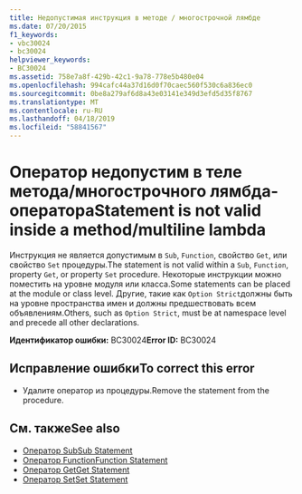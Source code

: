 ```yaml
---
title: Недопустимая инструкция в методе / многострочной лямбде
ms.date: 07/20/2015
f1_keywords:
- vbc30024
- bc30024
helpviewer_keywords:
- BC30024
ms.assetid: 758e7a8f-429b-42c1-9a78-778e5b480e04
ms.openlocfilehash: 994cafc44a37d16d0f70caec560f530c6a836ec0
ms.sourcegitcommit: 0be8a279af6d8a43e03141e349d3efd5d35f8767
ms.translationtype: MT
ms.contentlocale: ru-RU
ms.lasthandoff: 04/18/2019
ms.locfileid: "58841567"
---
```

# <a name="statement-is-not-valid-inside-a-methodmultiline-lambda"></a><span data-ttu-id="8f51d-102">Оператор недопустим в теле метода/многострочного лямбда-оператора</span><span class="sxs-lookup"><span data-stu-id="8f51d-102">Statement is not valid inside a method/multiline lambda</span></span>
<span data-ttu-id="8f51d-103">Инструкция не является допустимым в `Sub`, `Function`, свойство `Get`, или свойство `Set` процедуры.</span><span class="sxs-lookup"><span data-stu-id="8f51d-103">The statement is not valid within a `Sub`, `Function`, property `Get`, or property `Set` procedure.</span></span> <span data-ttu-id="8f51d-104">Некоторые инструкции можно поместить на уровне модуля или класса.</span><span class="sxs-lookup"><span data-stu-id="8f51d-104">Some statements can be placed at the module or class level.</span></span> <span data-ttu-id="8f51d-105">Другие, такие как `Option Strict`должны быть на уровне пространства имен и должны предшествовать всем объявлениям.</span><span class="sxs-lookup"><span data-stu-id="8f51d-105">Others, such as `Option Strict`, must be at namespace level and precede all other declarations.</span></span>  
  
 <span data-ttu-id="8f51d-106">**Идентификатор ошибки:** BC30024</span><span class="sxs-lookup"><span data-stu-id="8f51d-106">**Error ID:** BC30024</span></span>  
  
## <a name="to-correct-this-error"></a><span data-ttu-id="8f51d-107">Исправление ошибки</span><span class="sxs-lookup"><span data-stu-id="8f51d-107">To correct this error</span></span>  
  
-   <span data-ttu-id="8f51d-108">Удалите оператор из процедуры.</span><span class="sxs-lookup"><span data-stu-id="8f51d-108">Remove the statement from the procedure.</span></span>  
  
## <a name="see-also"></a><span data-ttu-id="8f51d-109">См. также</span><span class="sxs-lookup"><span data-stu-id="8f51d-109">See also</span></span>

- [<span data-ttu-id="8f51d-110">Оператор Sub</span><span class="sxs-lookup"><span data-stu-id="8f51d-110">Sub Statement</span></span>](../../../visual-basic/language-reference/statements/sub-statement.md)
- [<span data-ttu-id="8f51d-111">Оператор Function</span><span class="sxs-lookup"><span data-stu-id="8f51d-111">Function Statement</span></span>](../../../visual-basic/language-reference/statements/function-statement.md)
- [<span data-ttu-id="8f51d-112">Оператор Get</span><span class="sxs-lookup"><span data-stu-id="8f51d-112">Get Statement</span></span>](../../../visual-basic/language-reference/statements/get-statement.md)
- [<span data-ttu-id="8f51d-113">Оператор Set</span><span class="sxs-lookup"><span data-stu-id="8f51d-113">Set Statement</span></span>](../../../visual-basic/language-reference/statements/set-statement.md)
